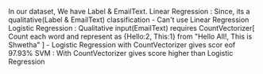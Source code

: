 In our dataset, We have Label & EmailText.
Linear Regression : Since, its a qualitative(Label & EmailText) classification - Can't use Linear Regression
Logistic Regression : Qualitative input(EmailText) requires CountVectorizer[
                                            Count each word and represent as {Hello:2, This:1} from "Hello All!, This is Shwetha"
                                            ] - Logistic Regression with CountVectorizer gives scor eof 97.93%
SVM : With CountVectorizer gives score higher than Logistic Regression
